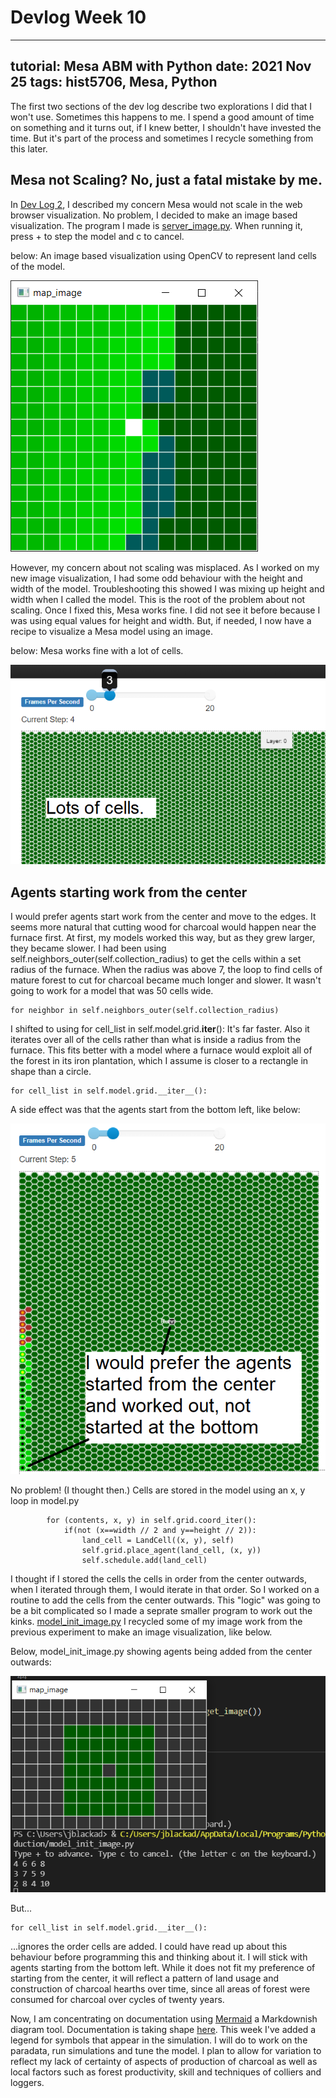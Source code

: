 # Devlog Week 10

---
tutorial: Mesa ABM with Python
date: 2021 Nov 25
tags: hist5706, Mesa, Python
---

The first two sections of the dev log describe two explorations I did that I won't use. Sometimes this happens to me. I spend a good amount of time on something and it turns out, if I knew better, I shouldn't have invested the time. But it's part of the process and sometimes I recycle something from this later.

## Mesa not Scaling? No, just a fatal mistake by me.

In [Dev Log 2](dev_log_2_week_9.md), I described my concern Mesa would not scale in the web browser visualization. No problem, I decided to make an image based visualization. The program I made is [server_image.py](https://github.com/jeffblackadar/hist5706_digital_history/blob/main/charcoalproduction/server_image.py). When running it, press + to step the model and c to cancel.

below: An image based visualization using OpenCV to represent land cells of the model. 

![image based visualization](dl3_1.png)

However, my concern about not scaling was misplaced. As I worked on my new image visualization, I had some odd behaviour with the height and width of the model. Troubleshooting this showed I was mixing up height and width when I called the model. This is the root of the problem about not scaling. Once I fixed this, Mesa works fine.  I did not see it before because I was using equal values for height and width. But, if needed, I now have a recipe to visualize a Mesa model using an image.

below: Mesa works fine with a lot of cells.

![120 x 100 cells](dl3_2.png)

## Agents starting work from the center

I would prefer agents start work from the center and move to the edges. It seems more natural that cutting wood for charcoal would happen near the furnace first. At first, my models worked this way, but as they grew larger, they became slower. I had been using self.neighbors_outer(self.collection_radius) to get the cells within a set radius of the furnace. When the radius was above 7, the loop to find cells of mature forest to cut for charcoal became much longer and slower. It wasn't going to work for a model that was 50 cells wide. 

```
for neighbor in self.neighbors_outer(self.collection_radius)
```

I shifted to using for cell_list in self.model.grid.__iter__(): It's far faster. Also it iterates over all of the cells rather than what is inside a radius from the furnace. This fits better with a model where a furnace would exploit all of the forest in its iron plantation, which I assume is closer to a rectangle in shape than a circle.

```
for cell_list in self.model.grid.__iter__():
```

A side effect was that the agents start from the bottom left, like below:

![agents starting from the bottom left](dl3_3.png)

No problem! (I thought then.) Cells are stored in the model using an x, y loop in model.py

```
        for (contents, x, y) in self.grid.coord_iter():
            if(not (x==width // 2 and y==height // 2)):
                land_cell = LandCell((x, y), self)
                self.grid.place_agent(land_cell, (x, y))
                self.schedule.add(land_cell)
```

I thought if I stored the cells the cells in order from the center outwards, when I iterated through them, I would iterate in that order. So I worked on a routine to add the cells from the center outwards. This "logic" was going to be a bit complicated so I made a seprate smaller program to work out the kinks. [model_init_image.py](https://github.com/jeffblackadar/hist5706_digital_history/blob/main/charcoalproduction/model_init_image.py)  I recycled some of my image work from the previous experiment to make an image visualization, like below.

Below, model_init_image.py showing agents being added from the center outwards:

![model_init_image.py](dl3_4.png)

But... 
```
for cell_list in self.model.grid.__iter__(): 
```
...ignores the order cells are added.  I could have read up about this behaviour before programming this and thinking about it. I will stick with agents starting from the bottom left. While it does not fit my preference of starting from the center, it will reflect a pattern of land usage and construction of charcoal hearths over time, since all areas of forest were consumed for charcoal over cycles of twenty years.

Now, I am concentrating on documentation using [Mermaid](https://mermaid-js.github.io/mermaid/#/) a Markdownish diagram tool. Documentation is taking shape [here](doc_charcoalproduction.html). This week I've added a legend for symbols that appear in the simulation. I will do to work on the paradata, run simulations and tune the model. I plan to allow for variation to reflect my lack of certainty of aspects of production of charcoal as well as local factors such as forest productivity, skill and techniques of colliers and loggers.